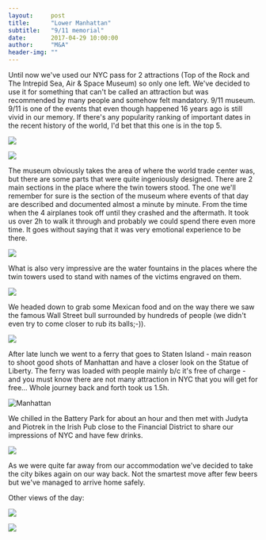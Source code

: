 ```yaml
---
layout:     post
title:      "Lower Manhattan"
subtitle:   "9/11 memorial"
date:       2017-04-29 10:00:00
author:     "M&A"
header-img: ""
---
```


Until now we've used our NYC pass for 2 attractions (Top of the Rock and The Intrepid Sea, Air & Space Museum) so only one left. We've decided to use it for something that can't be called an attraction but was recommended by many people and somehow felt mandatory. 9/11 museum.
9/11 is one of the events that even though happened 16 years ago is still vivid in our memory.
If there's any popularity ranking of important dates in the recent history of the world, I'd bet that this one is in the top 5.

![](https://lh3.googleusercontent.com/TPESc0CMoralr7lV02WR8s3a-VnyMxwPvlLExTZASOt50mdvoaUaQFnXrKXh8zRz-B2Q7yin99bwWRR2J1L9eTrOeBoodR5HVu8B0kj-4lihEEHGAQz5ibGu3GDI0HRoYVygZOOPQpbggrbw43esH7SDSgocAn010bj3157DJ3ZCW3f4gR8bNYAjBNDxnff46bYizSDcmTHnrLTP5S3T7S3-g4Lp66hwB06hDuZY7BahXkj61zpzyiay9wF_pLl8h6777LYtXcb0kkOu720lxuepgBj7byUyrqHfHV1AYFXf-3_y8r5_2ZoSzP6QB4B3XYRjRulUELLKZONToiUbLJ9G7P5AFRU80b-qk4Pc7swGNojLBFWbTQW6c_g7l-o9ftS0MWcvAptP_3HxSvB3OPHA9GwdDjS-AkSrXkl6lu_zaq7w8QO1oFLbtFf8Ecfztsxk6EPdOxw-WqdRp2UlNnNbN_ysrPZUnrN58rNgUodL9q0rRYpGwWXpokWlkkKarBpHb4p57iUWXNbMIf8VsMrcHW3g1tBtufWy6PLFdSYAkFZaHJu2ya95OketTK7WDl99PFsfwCsRy16xyv7LjbYsouQtwLIv2HUvCG3bxNFdFxzxYYXCdq2mpsIK-pg9MATuxXbpkaTALnf1uCCEV_TpyImqOVmVqm3Ooxg3q7I=w1309-h736-no)

![](https://lh3.googleusercontent.com/GbPGl9C9U1dSnJ6WMMypdsLn-T2csMW6i5LcYWxswV-iSAAIBxBHPGWDF8KVCIpaH8zpO0nJyJyZD3WDiYc8z0gDqBG3vakdp8Rt1ikBNpT-PBamHC3Q02mM8oywNhF-LNv_wroqTP_lyRVB3xvRkTA4nbVrtFJ5ide8AZsbBFH8apso0b2UHMu01xOMVY9HuwmNUQPTy_LakTB67puDWMVPl8-wj-wztUI2LbLSxYmbF9VR8k-nIFvNF5jHwJaJYCcJUqu-yF1YkvYx5fLQWnraMxYp6Fcfk3GyUXoxER0mOmvItL_9wejdOC9l1-U0yHiNmoDROwIa3kUTQyYoumMUcA7xbrfzDNcqDK47xr9bmJft6Wbue8HRjwgmvpmXjcW7sUYV5E0SKNXSbLR5116Tw5zGoL0hUDo4wAKaoFQ1v3gG6rf5HXWZlQUdWMp7Qy1CVzzGhjBOshXDXYWEuMPfVFIUr8tCdJ1hpjeF2TTu1_0bVqwYP7enk60sl0D8jRmEj-BkUxo0NSaj1aXdA19tl3dIyrBp3oyKxzfuCFDrbgEZfxm3bAXTN-AuzFKUhZoqpkc7MzA8MkgGNtJGCwJ2003O0A6cPBu86BPyC2y63wBtcJe9JqlICOFz6sRnJN2s49IGqgzgL_QSyLBHhKtItYAwGsp4FgsOcMBiU40=w414-h736-no)

The museum obviously takes the area of where the world trade center was, but there are some parts that were quite ingeniously designed. There are 2 main sections in the place where the twin towers stood. The one we'll remember for sure is the section of the museum where events of that day are described and documented almost a minute by minute.
From the time when the 4 airplanes took off until they crashed and the aftermath. It took us over 2h to walk it through and probably we could spend there even more time. It goes without saying that it was very emotional experience to be there.

![](https://lh3.googleusercontent.com/KKKeWqlarOjaKTWwzNtkLl2FzimfCXQ-Xtg_X-kVL4pnUsPEj_bCuaaqf6E-KgTVECW9b_GySYzrC9NTrWvzKJdix-MyN6MfUMt_DbjiQuftKFR-6ZVPHu7TqoecxobKmQ9KhKR38tkFpGuyi1okEJ_v6HDLyvz_eZaWhfjqxubm-b6_D2HdVr8fF8loU6XHn53Bur10eZLsJYpfmkhmPFEyj-Ss3rlqKTxvv9yXOhHIUEuEDWdS7alSDNnjj4jImWuBPmKytkKk8_cgXiwJGLcKGSyZm320zw903O14nRD_wSuq6fFIajOxppjqiooD6Hs7gMqUXO2m00N3RH2D9F-lsilqLXKlnnKBxb9KPf2eiTrU1eqvTDaYpIsVCHBv0oNPJA-ZBCWYuGgooAa2BGcpest_2egAMGN-HiFSjVC32auXjDuBcav2Dh1v6xfEC2LTvSD5oJizrBExIs3_V46OGDHAw5mk8zhg2NxAUCJUrHFYVTfsJfG7ONoWoIB-odndyL_PpBo2s0E_0R-DtMDoZVhr1JhTyi74MJ5P88KF6bPMc4DpEE9NpS911OmUuSrTDrOs_Q4GUiEj0bS_efY84hjdJ31I9QSwykeNRoT31oODANMq2u04FNy1-NL-xAGwfoJJMXFObS5jEbnL_-0pPSLqcR7gTdctTu6eGi0=w1309-h736-no)

What is also very impressive are the water fountains in the places where the twin towers used to stand with names of the victims engraved on them.

![](https://lh3.googleusercontent.com/AOx6JwXSd6dRdygp3dWYEwtgnQrVcREWGfx6Gx0pzs0559hmkv0pm39KD_-X2sFjMEzf0tBUHs9HhRyq4R2dwPhFkcuptoYKjA_LEy0EvABpa8g4mTKaDnvvLfaALlfLgr0WKSL7065npJYtwIwhaHcOG5esbBI4puiyLOM3hX_B06p2gIv8Smacs6qclwtVsg_uEW5Owbt2jnGRLCkZvAQm5qzJQnIpYBHHXLxiVcTgxsGgOx4c465Ew9sDSVcokszlNybKEUfh4UMS6I8CrDSXX4A95tNBmqAlMBMfhB6oFfKsTg6a4k9elxDsqzLj3WNl78griaKDpeKwLzqS_vHMuWDFfRTFPc668N73jXGbMYmxgyip1VBkMUmfpnINdcFg6BNN_PJ3Snpcw_oO3CfR01flrB0h4zP4PO3RPRrZlFbd7LB5m-Q_KBhyS3kM28w2gwCEEq_Iugomyjzf4U7BZ1Dn3ugbkcXzo6N9IIYF3u7Y0iMWhj2SFpY1krTFvu_lrSKXWuCNnagvBIGKYfUACKS75ORx2HNt29jt2Gpj9gSjJhCEln2iNuhr8CwNLSm6rx98OO6KrceGwibYOz5Nd5XFhfEfEOHW9Xas0THXfuwl3HqxdEJGi7CuUXanXnmlz6N4s0K3dGH30XZ4V_33y1NET7GGgnVV3EnsQCU=w1309-h736-no)


We headed down to grab some Mexican food and on the way there we saw the famous Wall Street bull surrounded by hundreds of people (we didn't even try to come closer to rub its balls;-)).

![](https://lh3.googleusercontent.com/M3rvjAECGdDxQZbq-MACZXxrCjlZuVy8mgt2aKQiEM9ESScRtgg7bvKQbYZuewHFNX71jcz6e1v86qeZi8HnUxbejbtNf8FVRJF5K2ZNOEOwgV5gLBj33DAOO_g0y8zutAy-gs_Bv6rGEIWan5GwDHtOaDnJvEXH1IKAmmWAafld17_sF4tKxcO3ga5tLYnEkMLFYPxV2_pXHTtG-OUIQtE_4g_AhZClWR4eVFFIfHrHPgvjgAfL5FXN24JXD8auEZCmdgw4Psw6xwb7NDt6Vc3zPsbfgpoBJhfxSLcSKnIjQhxpbthAq3fWokn5MFErkPUvqNxXpHJOiqkdTr4lOvwL9siNAwaDPimkqTImy1UP9Gju5iwJ2bjxszTSc2aFikvqB3fceLdeF8qFacsnHdXnb6aMJ_lrRWoEoWEjBHDoC0m1cpmhu-K3sgUq5tW0fuxVyplGEv74De9M-LHZJfC2ikWZBVMVVU9rnrYb-XfAJe0vtvqs3S4xzZIBz-ymOkLnJBFvgj5Sl-QPKyVe8XiY5JKVI4hp-6di3uf0JSC9fHHHoGP6qojSxBbphxM0TjOpK-yoQKVWgFifxq3tHI4dMzhUrCuRekts-mUL7lhOMZC52GeOG1YCS2U7sdknYFvR7TVD3IbY4q9P18eijlXSHDF8nMr_jhYGc25Eu10=w1309-h736-no)

After late lunch we went to a ferry that goes to Staten Island - main reason to shoot good shots of Manhattan and have a closer look on the Statue of Liberty. The ferry was loaded with people mainly b/c it's free of charge - and you must know there are not many attraction in NYC that you will get for free... Whole journey back and forth took us 1.5h.

![Manhattan](https://lh3.googleusercontent.com/hXidMS3V303aQUAtXR311csgSzhdx1DPg4sYz6znOVJkME1YFQM85VBMMVCaoW1yOWnCG4FrfP_eTLSIx3MRqcgewuMsfoo6hQvfNMx_vdWbg3FPyISjfHihyDePUvqBzplrlsq2J439FN35SqoWKN8B3ym84bmi1oTvutSnGazQ4qSqtwTlRMwLj0WeaPNlgSTW54jADWRXALcQUt3uFO_mL5rqBVt0bnYn2VgUIGGdhBdwCQ9HDGuAXNhhQybh7sm4PC4d3HowNmlI_Gsq_IjNnl5y0z0zXfR6h5OrAoDv6yjjyw_rjonR73RGLRMy9LlhmIb0emJ6jheJ8kcT4KDa8wnNVQT6LdTfO6Clj5PPUcgD_WuueGsmVmm9zQXDeZhUbhuEQTRLwahLRZ8VPunJztmKPCCiVHhmsChU7vH6nIv4BMKgfE9L1Qz_7lZHhA3f5W7XqonwVmATRM_MlQH9MehY2Fv-IrcCBE3RDf6U0ut0ocNjOuDt4x5ZrqjKs5veCil14hAu4bX1Ik5mojXa4RK_hkf8yguOewLk8HyyXYHPq5ExI_KKDkqI4540re34JQ7sK9yRC77i-eRAJhpMMK5EKgR_xdKSuEERCEGXhvBwOXJCZJMOJ-kcuJfrOhLkTcDq_f3E_rZJ30UZhu9C74nQC6MQIFNUsogNDgY=w1309-h736-no)

We chilled in the Battery Park for about an hour and then met with Judyta and Piotrek in the Irish Pub close to the Financial District to share our impressions of NYC and have few drinks.

![](https://lh3.googleusercontent.com/idN5FKzIGLqkn-ZAIfutZZZIf0vLSKpnC0GgBMktx3qdqeezmk6y120j4k0rcNa2yUh-OMR4q7bI3X7bcwZBkiBDm5FUxcIEaCuNRu76OhAuiZPMnPKP53TmL05Ru_DmYAY68AzZt0Id_G9t_FMRbnx0i8cYfyCc4_eyxSIbCY5YB2zLjdkwJGQhPCyGywQYcD8LslRVnjI9Bc8kpQzNzkHuz0Dn8M14vnzIOXPaP5nSadQoWJ6CYVk3UcBodPP8OUZEmeWqSMSPPD9lmSzmYTkPH4oygauGK9spmtqzRBefY6y2H7IQg_Uq7lnMrCfDNIGvemwOb9wsN8tW93fscugOtFjKNAlEa_g6PagrVTL4OoAtBBLO97r5AkGA4W1FwnSxq_f1i0LuGswTnKu7z1vfBB6ntdeuBBUD3nlKO8XoYu04UIRuW5o2MQ-nq-B5cAUQ78bbf6l4_rbwRxWtjwWWRdykvfRAkV_SqP27iTTerprGVBTkcQbR6rjJOU7tPxFv0WLz0WLqD9NOmerC_-CVtWKyopZareusw9g88A_3chYiSeCT7jdJ-c78THXM5MxC4UsSb0LTHPJDUM9zaQt6zBHtiKk-EaKj0S30T_qafl4DTJmyWtD2EQfj_OIYFA3YD61uw05-u3iWEFsZvKJXHTyo4PsMrb-V_nVDko0=w1309-h736-no)

As we were quite far away from our accommodation we've decided to take the city bikes again on our way back. Not the smartest move after few beers but we've managed to arrive home safely.

Other views of the day:

![](https://lh3.googleusercontent.com/tpb0DKOZXOm2HrzWit7xtHrfsJHuzNCGr2s49N1hIXK2ibCMlXa8N0UmiontfZzJoEt4XlHqyOTZhumV99Pt_rb4HfRH7K8H3FGNinwSqD7qscRScuEyw_GuFQ3rQD0ZF7JJNTCekpNo9OGkR7h8DpwDn7LjoOjn-zPgYaIMPaRWCZOwifI9HWZ-QPuOmOlp6ikK6zadC4cfoHwbgLljsIRBSCULgJXorNBq-ItXjO9Yc1xbtQWh_lopmy0euYSRqnCfpNLGQYC3iUEyRJUfGeOKSyvTEx2ICJK7OHjF9BHbrs6zv9X1_2M-pkVY44sl6037e-zVv5aPwS4qJGQ1OJWuABPpgJA9BDlD614F7tNIUwFhl52jAbNSqx3GIukDXQBv3rUKIFiQDMN17npAhTVyiVlYr6CNiKKURPUZxWhTMC5-a_xWku7EUCxgS06Xmws4MoaQw1SqVAVtWfsGvPNO6vnyYMjmk7NYWIPK8AIHqV8G3uwdDD1j_gdiNMuwtGn3If7OLSWj2B9MowNM0qvdudqaW0fCWt0oeuw1qjmDs3AGiQVpuT2VwC9fGj7LFVXNjL8Bw1gXyguxQXl4GDMcdeREAR5Qm0yxKVEu_ZOAjsyPLNE0jrpSpLQEkyyiOAEYIk7ooL_ouXQ3GFBNttdVIqx3LS3i34Ruy8T5G0c=w1201-h736-no)

![](https://lh3.googleusercontent.com/8M0K1WodvAQ_DMaQGpi1yTULPeqdKLZ9iaL5k2iPN6zf8ZFovepkSkaI6XeXCconmXiFhIBgZJueQMdIc4GZMXBH5gzxfotyMUAwe5g024YtTNZnM_qGKhj6V-G9SCgxk6ba91mfpsRaJNP5wMLFddeD4-TfOwCkmhqMMZxyXV49Az1rzsZUuhYDokGgYXKaNhWfiPdRyMaLVwPy1Xa4Vhu1JxzsMNTllMyQ1_9Aou2uMUjGHPWNuJU7JWnlRsn6WLHwotN0NCa4cWKcUni0HAIwTchGeTqRhngz11nZ7NYFeSRNxHcUL6lOQab71DC8Hrb38g1CUhw-M8sDXoELl5Rdgc8TM0D-9ow5x8eYc1uA9RK8QJ3Fcp4WPr_JNWDDgfuwswzCmPpPnNgiqoV_1wwMUP27pKfnmyMl43H-ODvzsLaIT6NpcPFcaTm2N3PJjg7v03Zi9qXl7pEMU7A73K2Thi-sUyPpPpSnbb9Qpdn8ews34FoQshfRWGrnodS_iusllO8B1DN02LBMoDsRB7bm3mmNKVGHg8MMUw13ECACO_viaBrpFxry2vsSg-1zmGrKSwBK-uFIDdpUErmkaD2JwLGlWWjwA3xu1713o-t9GdCXfcOMnTgErkifp2KyFREyjAK6l6U3xXEmWSN9nXkph2lX3rHW0mRa8ggf_i8=w1309-h736-no)
